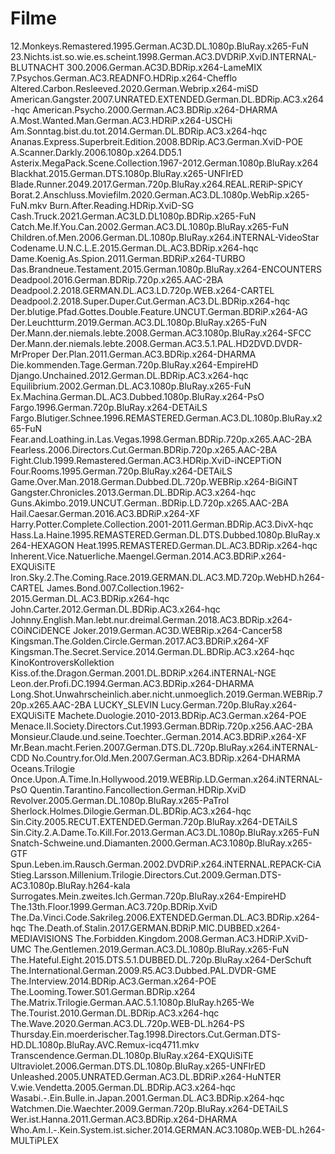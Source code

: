 # Filme

12.Monkeys.Remastered.1995.German.AC3D.DL.1080p.BluRay.x265-FuN
23.Nichts.ist.so.wie.es.scheint.1998.German.AC3.DVDRiP.XviD.INTERNAL-BLUTNACHT
300.2006.German.AC3D.BDRip.x264-LameMIX
7.Psychos.German.AC3.READNFO.HDRip.x264-Chefflo
Altered.Carbon.Resleeved.2020.German.Webrip.x264-miSD
American.Gangster.2007.UNRATED.EXTENDED.German.DL.BDRip.AC3.x264-hqc
American.Psycho.2000.German.AC3.BDRip.x264-DHARMA
A.Most.Wanted.Man.German.AC3.HDRiP.x264-USCHi
Am.Sonntag.bist.du.tot.2014.German.DL.BDRip.AC3.x264-hqc
Ananas.Express.Superbreit.Edition.2008.BDRip.AC3.German.XviD-POE
A.Scanner.Darkly.2006.1080p.x264.DD5.1
Asterix.MegaPack.Scene.Collection.1967-2012.German.1080p.BluRay.x264
Blackhat.2015.German.DTS.1080p.BluRay.x265-UNFIrED
Blade.Runner.2049.2017.German.720p.BluRay.x264.REAL.RERiP-SPiCY
Borat.2.Anschluss.Moviefilm.2020.German.AC3.DL.1080p.WebRip.x265-FuN.mkv
Burn.After.Reading.HDRip.XviD-SG
Cash.Truck.2021.German.AC3LD.DL1080p.BDRip.x265-FuN
Catch.Me.If.You.Can.2002.German.AC3.DL.1080p.BluRay.x265-FuN
Children.of.Men.2006.German.DL.1080p.BluRay.x264.iNTERNAL-VideoStar
Codename.U.N.C.L.E.2015.German.DL.AC3.BDRip.x264-hqc
Dame.Koenig.As.Spion.2011.German.BDRiP.x264-TURBO
Das.Brandneue.Testament.2015.German.1080p.BluRay.x264-ENCOUNTERS
Deadpool.2016.German.BDRip.720p.x265.AAC-2BA
Deadpool.2.2018.GERMAN.DL.AC3.LD.720p.WEB.x264-CARTEL
Deadpool.2.2018.Super.Duper.Cut.German.AC3.DL.BDRip.x264-hqc
Der.blutige.Pfad.Gottes.Double.Feature.UNCUT.German.BDRiP.x264-AG
Der.Leuchtturm.2019.German.AC3.DL.1080p.BluRay.x265-FuN
Der.Mann.der.niemals.lebte.2008.German.AC3.1080p.BluRay.x264-SFCC
Der.Mann.der.niemals.lebte.2008.German.AC3.5.1.PAL.HD2DVD.DVDR-MrProper
Der.Plan.2011.German.AC3.BDRip.x264-DHARMA
Die.kommenden.Tage.German.720p.BluRay.x264-EmpireHD
Django.Unchained.2012.German.DL.BDRip.AC3.x264-hqc
Equilibrium.2002.German.DL.AC3.1080p.BluRay.x265-FuN
Ex.Machina.German.DL.AC3.Dubbed.1080p.BluRay.x264-PsO
Fargo.1996.German.720p.BluRay.x264-DETAiLS
Fargo.Blutiger.Schnee.1996.REMASTERED.German.AC3.DL.1080p.BluRay.x265-FuN
Fear.and.Loathing.in.Las.Vegas.1998.German.BDRip.720p.x265.AAC-2BA
Fearless.2006.Directors.Cut.German.BDRip.720p.x265.AAC-2BA
Fight.Club.1999.Remastered.German.AC3.HDRip.XviD-iNCEPTiON
Four.Rooms.1995.German.720p.BluRay.x264-DETAiLS
Game.Over.Man.2018.German.Dubbed.DL.720p.WEBRip.x264-BiGiNT
Gangster.Chronicles.2013.German.DL.BDRip.AC3.x264-hqc
Guns.Akimbo.2019.UNCUT.German..BDRip.LD.720p.x265.AAC-2BA
Hail.Caesar.German.2016.AC3.BDRiP.x264-XF
Harry.Potter.Complete.Collection.2001-2011.German.BDRip.AC3.DivX-hqc
Hass.La.Haine.1995.REMASTERED.German.DL.DTS.Dubbed.1080p.BluRay.x264-HEXAGON
Heat.1995.REMASTERED.German.DL.AC3.BDRip.x264-hqc
Inherent.Vice.Natuerliche.Maengel.German.2014.AC3.BDRiP.x264-EXQUiSiTE
Iron.Sky.2.The.Coming.Race.2019.GERMAN.DL.AC3.MD.720p.WebHD.h264-CARTEL
James.Bond.007.Collection.1962-2015.German.DL.AC3.BDRip.x264-hqc
John.Carter.2012.German.DL.BDRip.AC3.x264-hqc
Johnny.English.Man.lebt.nur.dreimal.German.2018.AC3.BDRip.x264-COiNCiDENCE
Joker.2019.German.AC3D.WEBRip.x264-Cancer58
Kingsman.The.Golden.Circle.German.2017.AC3.BDRiP.x264-XF
Kingsman.The.Secret.Service.2014.German.DL.BDRip.AC3.x264-hqc
KinoKontroversKollektion
Kiss.of.the.Dragon.German.2001.DL.BDRiP.x264.iNTERNAL-NGE
Leon.der.Profi.DC.1994.German.AC3.BDRip.x264-DHARMA
Long.Shot.Unwahrscheinlich.aber.nicht.unmoeglich.2019.German.WEBRip.720p.x265.AAC-2BA
LUCKY_SLEVIN
Lucy.German.720p.BluRay.x264-EXQUiSiTE
Machete.Duologie.2010-2013.BDRip.AC3.German.x264-POE
Menace.II.Society.Directors.Cut.1993.German.BDRip.720p.x256.AAC-2BA
Monsieur.Claude.und.seine.Toechter..German.2014.AC3.BDRiP.x264-XF
Mr.Bean.macht.Ferien.2007.German.DTS.DL.720p.BluRay.x264.iNTERNAL-CDD
No.Country.for.Old.Men.2007.German.AC3.BDRip.x264-DHARMA
Oceans.Trilogie
Once.Upon.A.Time.In.Hollywood.2019.WEBRip.LD.German.x264.iNTERNAL-PsO
Quentin.Tarantino.Fancollection.German.HDRip.XviD
Revolver.2005.German.DL.1080p.BluRay.x265-PaTrol
Sherlock.Holmes.Dilogie.German.DL.BDRip.AC3.x264-hqc
Sin.City.2005.RECUT.EXTENDED.German.720p.BluRay.x264-DETAiLS
Sin.City.2.A.Dame.To.Kill.For.2013.German.AC3.DL.1080p.BluRay.x265-FuN
Snatch-Schweine.und.Diamanten.2000.German.AC3.1080p.BluRay.x265-GTF
Spun.Leben.im.Rausch.German.2002.DVDRiP.x264.iNTERNAL.REPACK-CiA
Stieg.Larsson.Millenium.Trilogie.Directors.Cut.2009.German.DTS-AC3.1080p.BluRay.h264-kala
Surrogates.Mein.zweites.Ich.German.720p.BluRay.x264-EmpireHD
The.13th.Floor.1999.German.AC3.720p.BDRip.XviD
The.Da.Vinci.Code.Sakrileg.2006.EXTENDED.German.DL.AC3.BDRip.x264-hqc
The.Death.of.Stalin.2017.GERMAN.BDRiP.MIC.DUBBED.x264-MEDIAVISIONS
The.Forbidden.Kingdom.2008.German.AC3.HDRiP.XviD-UMC
The.Gentlemen.2019.German.AC3.DL.1080p.BluRay.x265-FuN
The.Hateful.Eight.2015.DTS.5.1.DUBBED.DL.720p.BluRay.x264-DerSchuft
The.International.German.2009.R5.AC3.Dubbed.PAL.DVDR-GME
The.Interview.2014.BDRip.AC3.German.x264-POE
The.Looming.Tower.S01.German.BDRip.x264
The.Matrix.Trilogie.German.AAC.5.1.1080p.BluRay.h265-We
The.Tourist.2010.German.DL.BDRip.AC3.x264-hqc
The.Wave.2020.German.AC3.DL.720p.WEB-DL.h264-PS
Thursday.Ein.moerderischer.Tag.1998.Directors.Cut.German.DTS-HD.DL.1080p.BluRay.AVC.Remux-icq4711.mkv
Transcendence.German.DL.1080p.BluRay.x264-EXQUiSiTE
Ultraviolet.2006.German.DTS.DL.1080p.BluRay.x265-UNFIrED
Unleashed.2005.UNRATED.German.AC3.DL.BDRiP.x264-HuNTER
V.wie.Vendetta.2005.German.DL.BDRip.AC3.x264-hqc
Wasabi.-.Ein.Bulle.in.Japan.2001.German.DL.AC3.BDRip.x264-hqc
Watchmen.Die.Waechter.2009.German.720p.BluRay.x264-DETAiLS
Wer.ist.Hanna.2011.German.AC3.BDRip.x264-DHARMA
Who.Am.I.-.Kein.System.ist.sicher.2014.GERMAN.AC3.1080p.WEB-DL.h264-MULTiPLEX
